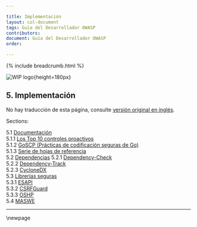 ```yaml
---

title: Implementación
layout: col-document
tags: Guía del Desarrollador OWASP
contributors:
document: Guía del Desarrollador OWASP
order:

---
```


{% include breadcrumb.html %}

![WIP logo](../../../assets/images/dg_wip.png "Trabajo en curso"){height=180px}

## 5. Implementación

No hay traducción de esta página, consulte [versión original en inglés][release0700].

Sections:

5.1 [Documentación](#documentación)  
5.1.1 [Los Top 10 controles proactivos](#los-Top-10-controles-proactivos)  
5.1.2 [GoSCP (Prácticas de codificación seguras de Go)](#goscp-prácticas-de-codificación-seguras-de-go)  
5.1.3 [Serie de hojas de referencia](#cheatsheet-series)  
5.2 [Dependencias](#dependencias)
5.2.1 [Dependency-Check](#dependency-check)  
5.2.2 [Dependency-Track](#dependency-track)  
5.2.3 [CycloneDX](#cyclonedx)  
5.3 [Librerías seguras](#librerías-seguras)  
5.3.1 [ESAPI](#esapi)  
5.3.2 [CSRFGuard](#csrfguard)  
5.3.3 [OSHP](#oshp)  
5.4 [MASWE](#maswe)  

----

[release0700]: https://github.com/OWASP/www-project-developer-guide/blob/main/release/07-implementation/toc.md

\newpage
